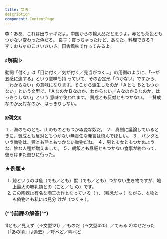 ```yaml
---
title: 文法：
description
component: ContentPage
---
```



李：ああ、これは田ウナギだよ。中国からの輸入品だと思うよ。赤とも茶色ともつかない変わった色だろ。 良子：買っちゃったけど、あなた、料理できる？
李：おちゃのこさいさいさ。田舎風味で作ってみるよ。
### ♯解説♭
動詞「付く」は「目に付く／気が付く／見当がつく…」の用例のように、「～が五感に達する」という意味も持 っていて、その否定形「つかない」ですから、「わからない」の意味になります。そこから派生したのが「Ａとも
Ｂともつかない」という文型で、「ＡなのかＢなのか、わからない／ＡなのかＢなのか、はっきりしない」という 意味で使われます。
賛成とも反対ともつかない。
＝賛成なのか反対なのか、はっきりしない。
### §例文§
１．海のものとも、山のものともつかぬ変な奴だ。
２．真剣に議論しているときに、賛成とも反対ともつかない無責任な発言は慎んでほしい。
３．パンダという動物は、狸とも熊ともつかない動物だね。
４．男とも女ともつかぬような、妙な人種が増えました。
５．朝飯とも昼飯ともつかない食事が終わって、彼らはまた遊びに行った。
### ★例題★
1) 鯨というのは魚（でも／とも）獣（でも／とも）つかない生き物ですが、地上最大の哺乳類との（こと／も
の）です。      
2) この陶器は有名な陶工の作となっている（ ）、（残念だ→ ）ながら、本物とも偽物とも私には見分
けが（つく→ ）。    
### (^^)前課の解答(^^)
1)ども／見えず（→文型121）／ものだ（→文型420）／てみる
2)幸せだった（「あの頃」は過去）／呼べど／叫べど
